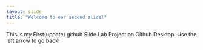 ```yaml
---
layout: slide
title: "Welcome to our second slide!"
---
```

This is my First(update) github Slide Lab Project on Github Desktop.
Use the left arrow to go back!
